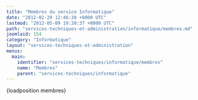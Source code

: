 ```yaml
---
title: "Membres du service Informatique"
date: "2012-02-29 12:46:38 +0000 UTC"
lastmod: "2012-05-09 19:20:37 +0000 UTC"
path: "services-techniques-et-administration/informatique/membres.md"
joomlaid: 154
category: "Informatique"
layout: "services-techniques-et-administration"
menus:
  main:
    identifier: "services-techniques/informatique/membres"
    name: "Membres"
    parent: "services-techniques/informatique"
---
```

{loadposition membres}
